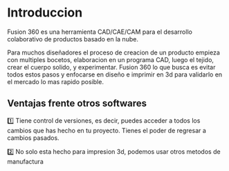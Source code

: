 # Introduccion 

Fusion 360 es una herramienta CAD/CAE/CAM para el desarrollo colaborativo de productos basado en la nube.

Para muchos diseñadores el proceso de creacion de un producto empieza con multiples bocetos, elaboracion en un programa CAD, luego el tejido, crear el cuerpo solido, y experimentar. Fusion 360 lo que busca es evitar todos estos pasos y enfocarse en diseño e imprimir en 3d para validarlo en el mercado lo mas rapido posible.

## Ventajas frente otros softwares

1️⃣ Tiene control de versiones, es decir, puedes acceder a todos los cambios que has hecho en tu proyecto. Tienes el poder de regresar a cambios pasados.

2️⃣ No solo esta hecho para impresion 3d, podemos usar otros metodos de manufactura


